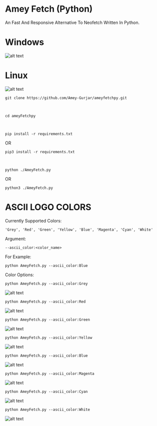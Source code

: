 # Amey Fetch (Python)
An Fast And Responsive Alternative To Neofetch Written In Python.
# Windows
![alt text](https://github.com/Amey-Gurjar/ameyfetchpy/blob/master/images/win.png?raw=true)
# Linux
![alt text](https://github.com/Amey-Gurjar/ameyfetchpy/blob/master/images/linux.png?raw=true)
```
git clone https://github.com/Amey-Gurjar/ameyfetchpy.git
```
‎
‎
```
cd ameyFetchpy
```
‎
‎
```
pip install -r requirements.txt
```
OR
```
pip3 install -r requirements.txt
```
‎
‎
```
python ./AmeyFetch.py
```
OR
```
python3 ./AmeyFetch.py
```
# ASCII LOGO COLORS
Currently Supported Colors:
```
'Grey', 'Red', 'Green', 'Yellow', 'Blue', 'Magenta', 'Cyan', 'White'
```
Argument:
```
--ascii_color:<color_name>
```
For Example:
```
python AmeyFetch.py --ascii_color:Blue
```
Color Options:
```
python AmeyFetch.py --ascii_color:Grey
```
![alt text](https://github.com/Amey-Gurjar/ameyfetchpy/blob/master/images/greylogo.png?raw=true)
‎
```
python AmeyFetch.py --ascii_color:Red
```
![alt text](https://github.com/Amey-Gurjar/ameyfetchpy/blob/master/images/redlogo.png?raw=true)
‎
```
python AmeyFetch.py --ascii_color:Green
```
![alt text](https://github.com/Amey-Gurjar/ameyfetchpy/blob/master/images/greenlogo.png?raw=true)
‎
```
python AmeyFetch.py --ascii_color:Yellow
```
![alt text](https://github.com/Amey-Gurjar/ameyfetchpy/blob/master/images/yellowlogo.png?raw=true)
‎
```
python AmeyFetch.py --ascii_color:Blue
```
![alt text](https://github.com/Amey-Gurjar/ameyfetchpy/blob/master/images/bluelogo.png?raw=true)
‎
```
python AmeyFetch.py --ascii_color:Magenta
```
![alt text](https://github.com/Amey-Gurjar/ameyfetchpy/blob/master/images/magentalogo.png?raw=true)
‎
```
python AmeyFetch.py --ascii_color:Cyan
```
![alt text](https://github.com/Amey-Gurjar/ameyfetchpy/blob/master/images/cyanlogo.png?raw=true)
‎
```
python AmeyFetch.py --ascii_color:White
```
![alt text](https://github.com/Amey-Gurjar/ameyfetchpy/blob/master/images/whitelogo.png?raw=true)
‎
